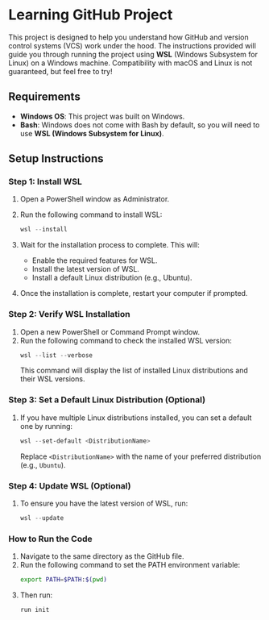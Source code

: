 
# Learning GitHub Project

This project is designed to help you understand how GitHub and version control systems (VCS) work under the hood. The instructions provided will guide you through running the project using **WSL** (Windows Subsystem for Linux) on a Windows machine. Compatibility with macOS and Linux is not guaranteed, but feel free to try!


## **Requirements**

- **Windows OS**: This project was built on Windows.
- **Bash**: Windows does not come with Bash by default, so you will need to use **WSL (Windows Subsystem for Linux)**.


## **Setup Instructions**

### **Step 1: Install WSL**
1. Open a PowerShell window as Administrator.
2. Run the following command to install WSL:
   ```powershell
   wsl --install
   ```
3. Wait for the installation process to complete. This will:
   - Enable the required features for WSL.
   - Install the latest version of WSL.
   - Install a default Linux distribution (e.g., Ubuntu).

4. Once the installation is complete, restart your computer if prompted.

### **Step 2: Verify WSL Installation**
1. Open a new PowerShell or Command Prompt window.
2. Run the following command to check the installed WSL version:
   ```powershell
   wsl --list --verbose
   ```
   This command will display the list of installed Linux distributions and their WSL versions.

### **Step 3: Set a Default Linux Distribution (Optional)**
1. If you have multiple Linux distributions installed, you can set a default one by running:
   ```powershell
   wsl --set-default <DistributionName>
   ```
   Replace `<DistributionName>` with the name of your preferred distribution (e.g., `Ubuntu`).

### **Step 4: Update WSL (Optional)**
1. To ensure you have the latest version of WSL, run:
   ```powershell
   wsl --update
   
### **How to Run the Code**
1. Navigate to the same directory as the GitHub file.
2. Run the following command to set the PATH environment variable:
   ```bash
   export PATH=$PATH:$(pwd)
   ```
3. Then run:
   ```bash
   run init
   ```
